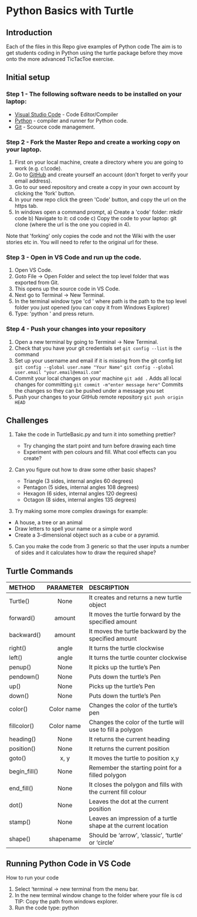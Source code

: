 # Python Basics with Turtle

## Introduction

Each of the files in this Repo give examples of Python code 
The aim is to get students coding in Python using the turtle package before they move onto the more advanced TicTacToe exercise.

## Initial setup

### Step 1 - The following software needs to be installed on your laptop:

- [Visual Studio Code](https://code.visualstudio.com/) - Code Editor/Compiler
- [Python](https://www.python.org/downloads/) - compiler and runner for Python code.
- [Git](https://git-scm.com/) - Scource code management.

### Step 2 - Fork the Master Repo and create a working copy on your laptop.

1) First on your local machine, create a directory where you are going to work (e.g. c:\code).
2) Go to [GitHub](https://github.com/) and create yourself an account (don't forget to verify your email address).
3) Go to our seed repository and create a copy in your own account by clicking the 'fork' button.
4) In your new repo  click the green 'Code' button, and copy the url on the https tab.
5) In windows open a command prompt, 
      a) Create a 'code' folder: mkdir code
      b) Navigate to it: cd code
      c) Copy the code to your laptop: git clone <url>  (where the url is the one you copied in 4).

Note that 'forking' only copies the code and not the Wiki with the user stories etc in.  You will need to refer to the original url for these.

### Step 3 - Open in VS Code and run up the code.

1) Open VS Code.
2) Goto File -> Open Folder and select the top level folder that was exported from Git.
3) This opens up the source code in VS Code.
4) Next go to Terminal -> New Terminal.
5) In the terminal window type 'cd <path>' where path is the path to the top level folder you just opened (you can copy it from Windows Explorer)
6) Type: 'python <file name>' and press return.

### Step 4 - Push your changes into your repository

1) Open a new terminal by going to Terminal -> New Terminal.
2) Check that you have your git credentials set
   `git config --list` is the command
3) Set up your username and email if it is missing from the git config list
   `git config --global user.name "Your Name"`
   `git config --global user.email "your.email@email.com"`
4) Commit your local changes on your machine
   `git add .` Adds all local changes for committing
   `git commit -m"enter message here"` Commits the changes so they can be pushed under a message you set
5) Push your changes to your GitHub remote repository
   `git push origin HEAD` 

## Challenges

1) Take the code in TurtleBasic.py and turn it into something prettier?
   - Try changing  the start point and turn before drawing each time
   - Experiment with pen colours and fill.  What cool effects can you create?
     
3) Can you figure out how to draw some other basic shapes?
     - Triangle (3 sides, internal angles 60 degrees)
     - Pentagon (5 sides, internal angles 108 degrees)
     - Hexagon (6 sides, internal angles 120 degrees)
     - Octagon (8 sides, internal angles 135 degrees)
 
4) Try making some more complex drawings for example:
  - A house, a tree or an animal
  - Draw letters to spell your name or a simple word
  - Create a 3-dimensional object such as a cube or a pyramid.

5) Can you make the code from 3 generic so that the user inputs a number of sides and it calculates how to draw the required shape?

## Turtle Commands

| METHOD | PARAMETER | DESCRIPTION |
| :------- | :------------: | :---------------------------------------- |
| Turtle() | None | 	It creates and returns a new turtle object |
| forward() | amount | It moves the turtle forward by the specified amount |
| backward() | amount | It moves the turtle backward by the specified amount |
| right() | angle | It turns the turtle clockwise |
| left() | angle | It turns the turtle counter clockwise |
| penup() | None | It picks up the turtle’s Pen |
| pendown() | None | Puts down the turtle’s Pen |
| up() | None | Picks up the turtle’s Pen |
| down() | None | Puts down the turtle’s Pen |
| color() | Color name | Changes the color of the turtle’s pen |
| fillcolor() |	Color name | Changes the color of the turtle will use to fill a polygon |
| heading() | None | It returns the current heading |
| position() | None | It returns the current position |
| goto() | x, y | It moves the turtle to position x,y |
| begin_fill() | None | Remember the starting point for a filled polygon |
| end_fill() | None | It closes the polygon and fills with the current fill colour |
| dot() | None | Leaves the dot at the current position |
| stamp() | None | Leaves an impression of a turtle shape at the current location |
| shape() | shapename | Should be ‘arrow’, ‘classic’, ‘turtle’ or ‘circle’ |

## Running Python Code in VS Code

How to run your code
1)	Select ‘terminal -> new terminal from the menu bar.
2)	In the new terminal window change to the folder where your file is 
    cd <path>
    TIP: Copy the path from windows explorer.	
3)	Run the code type:
    python <file name> 
